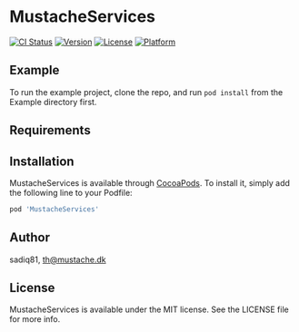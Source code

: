 # MustacheServices

[![CI Status](https://img.shields.io/travis/sadiq81/MustacheServices.svg?style=flat)](https://travis-ci.org/sadiq81/MustacheServices)
[![Version](https://img.shields.io/cocoapods/v/MustacheServices.svg?style=flat)](https://cocoapods.org/pods/MustacheServices)
[![License](https://img.shields.io/cocoapods/l/MustacheServices.svg?style=flat)](https://cocoapods.org/pods/MustacheServices)
[![Platform](https://img.shields.io/cocoapods/p/MustacheServices.svg?style=flat)](https://cocoapods.org/pods/MustacheServices)

## Example

To run the example project, clone the repo, and run `pod install` from the Example directory first.

## Requirements

## Installation

MustacheServices is available through [CocoaPods](https://cocoapods.org). To install
it, simply add the following line to your Podfile:

```ruby
pod 'MustacheServices'
```

## Author

sadiq81, th@mustache.dk

## License

MustacheServices is available under the MIT license. See the LICENSE file for more info.
